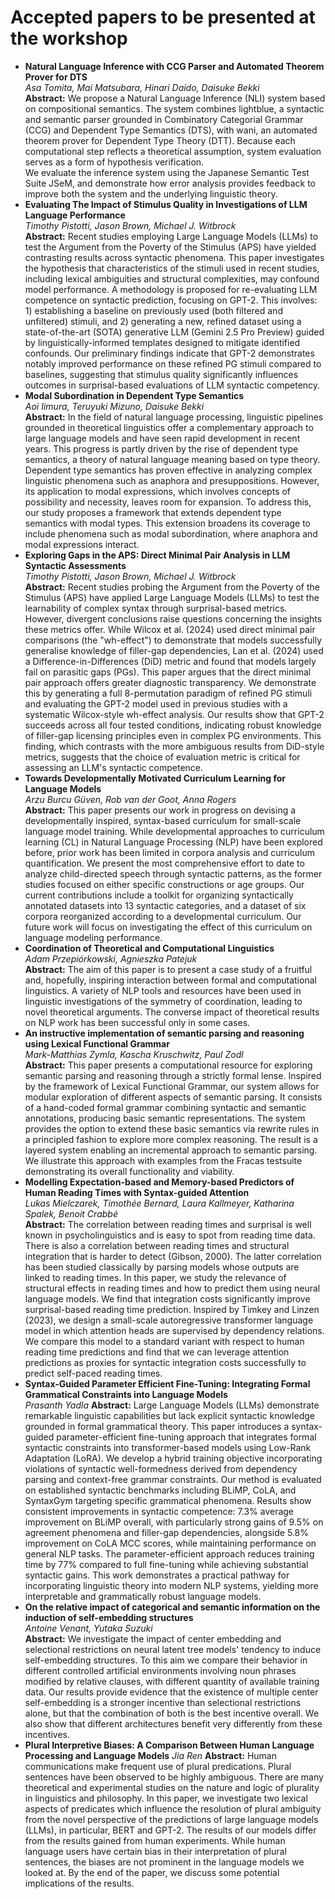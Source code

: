 # Accepted papers to be presented at the workshop

- **Natural Language Inference with CCG Parser and Automated Theorem Prover for DTS**  
_Asa Tomita, Mai Matsubara, Hinari Daido, Daisuke Bekki_  
**Abstract:** We propose a Natural Language Inference (NLI) system based on compositional semantics. 
The system combines lightblue, a syntactic and semantic parser grounded in Combinatory Categorial Grammar (CCG) and Dependent Type Semantics (DTS), with wani, an automated theorem prover for Dependent Type Theory (DTT). 
Because each computational step reflects a theoretical assumption, system evaluation serves as a form of hypothesis verification.   
We evaluate the inference system using the Japanese Semantic Test Suite JSeM, and demonstrate how error analysis provides feedback to improve both the system and the underlying linguistic theory.
- **Evaluating The Impact of Stimulus Quality in Investigations of LLM Language Performance**  
_Timothy Pistotti, Jason Brown, Michael J. Witbrock_  
**Abstract:** Recent studies employing Large Language Models (LLMs) to test the Argument from the Poverty of the Stimulus (APS) have yielded contrasting results across syntactic phenomena. This paper investigates the hypothesis that characteristics of the stimuli used in recent studies, including lexical ambiguities and structural complexities, may confound model performance. A methodology is proposed for re-evaluating LLM competence on syntactic prediction, focusing on GPT-2. This involves: 1) establishing a baseline on previously used (both filtered and unfiltered) stimuli, and 2) generating a new, refined dataset using a state-of-the-art (SOTA) generative LLM (Gemini 2.5 Pro Preview) guided by linguistically-informed templates designed to mitigate identified confounds. Our preliminary findings indicate that GPT-2 demonstrates notably improved performance on these refined PG stimuli compared to baselines, suggesting that stimulus quality significantly influences outcomes in surprisal-based evaluations of LLM syntactic competency.
- **Modal Subordination in Dependent Type Semantics**  
_Aoi Iimura, Teruyuki Mizuno, Daisuke Bekki_  
**Abstract:** In the field of natural language processing, linguistic pipelines grounded in theoretical linguistics offer a complementary approach to large language models and have seen rapid development in recent years. This progress is partly driven by the rise of dependent type semantics, a theory of natural language meaning based on type theory. Dependent type semantics has proven effective in analyzing complex linguistic phenomena such as anaphora and presuppositions. However, its application to modal expressions, which involves concepts of possibility and necessity, leaves room for expansion. To address this, our study proposes a framework that extends dependent type semantics with modal types.  This extension broadens its coverage to include phenomena such as modal subordination, where anaphora and modal expressions interact.
- **Exploring Gaps in the APS: Direct Minimal Pair Analysis in LLM Syntactic Assessments**  
_Timothy Pistotti, Jason Brown, Michael J. Witbrock_   
**Abstract:** Recent studies probing the Argument from the Poverty of the Stimulus (APS) have applied Large Language Models (LLMs) to test the learnability of complex syntax through surprisal-based metrics. However, divergent conclusions raise questions concerning the insights these metrics offer. While Wilcox et al. (2024) used direct minimal pair comparisons (the "wh-effect") to demonstrate that models successfully generalise knowledge of filler-gap dependencies, Lan et al. (2024) used a Difference-in-Differences (DiD) metric and found that models largely fail on parasitic gaps (PGs). This paper argues that the direct minimal pair approach offers greater diagnostic transparency. We demonstrate this by generating a full 8-permutation paradigm of refined PG stimuli and evaluating the GPT-2 model used in previous studies with a systematic Wilcox-style wh-effect analysis. Our results show that GPT-2 succeeds across all four tested conditions, indicating robust knowledge of filler-gap licensing principles even in complex PG environments. This finding, which contrasts with the more ambiguous results from DiD-style metrics, suggests that the choice of evaluation metric is critical for assessing an LLM's syntactic competence.
- **Towards Developmentally Motivated Curriculum Learning for Language Models**  
_Arzu Burcu Güven, Rob van der Goot, Anna Rogers_  
**Abstract:** This paper presents our work in progress on devising a developmentally inspired, syntax-based curriculum for small-scale language model training. While developmental approaches to curriculum learning (CL) in Natural Language Processing (NLP) have been explored before, prior work has been limited in corpora analysis and curriculum quantification. We present the most comprehensive effort to date to analyze child-directed speech through syntactic patterns, as the former studies focused on either specific constructions or age groups. Our current contributions include a toolkit for organizing syntactically annotated datasets into 13 syntactic categories, and a dataset of six corpora reorganized according to a developmental curriculum. Our future work will focus on investigating the effect of this curriculum on language modeling performance.
- **Coordination of Theoretical and Computational Linguistics**  
_Adam Przepiórkowski, Agnieszka Patejuk_  
**Abstract:** The aim of this paper is to present a case study of a fruitful and, hopefully, inspiring interaction between formal and computational linguistics. A variety of NLP tools and resources have been used in linguistic investigations of the symmetry of coordination, leading to novel theoretical arguments. The converse impact of theoretical results on NLP work has been successful only in some cases.
- **An instructive implementation of semantic parsing and reasoning using Lexical Functional Grammar**  
_Mark-Matthias Zymla, Kascha Kruschwitz, Paul Zodl_   
**Abstract:** This paper presents a computational resource for exploring semantic parsing and reasoning through a strictly formal lense. Inspired by the framework of Lexical Functional Grammar, our system allows for modular exploration of different aspects of semantic parsing. It consists of a hand-coded formal grammar combining syntactic and semantic annotations, producing basic semantic representations. The system provides the option to extend these basic semantics via rewrite rules in a principled fashion to explore more complex reasoning. The result is a layered system enabling an incremental approach to semantic parsing. We illustrate this approach with examples from the Fracas testsuite demonstrating its overall functionality and viability.
- **Modelling Expectation-based and Memory-based Predictors of Human Reading Times with Syntax-guided Attention**  
_Lukas Mielczarek, Timothée Bernard, Laura Kallmeyer, Katharina Spalek, Benoit Crabbé_  
**Abstract:** The correlation between reading times and surprisal is well known in psycholinguistics and is easy to spot from reading time data. There is also a correlation between reading times and structural integration that is harder to detect (Gibson, 2000). The latter correlation has been studied classically by parsing models whose outputs are linked to reading times. In this paper, we study the relevance of structural effects in reading times and how to predict them using neural language models. We find that integration costs significantly improve surprisal-based reading time prediction. Inspired by Timkey and Linzen (2023), we design a small-scale autoregressive transformer language model in which attention heads are supervised by dependency relations. We compare this model to a standard variant with respect to human reading time predictions and find that we can leverage attention predictions as proxies for syntactic integration costs successfully to predict self-paced reading times.
- **Syntax-Guided Parameter Efficient Fine-Tuning: Integrating Formal Grammatical Constraints into Language Models**  
_Prasanth Yadla_
**Abstract:** Large Language Models (LLMs) demonstrate remarkable linguistic capabilities but lack explicit syntactic knowledge grounded in formal grammatical theory. This paper introduces a syntax-guided parameter-efficient fine-tuning approach that integrates formal syntactic constraints into transformer-based models using Low-Rank Adaptation (LoRA). We develop a hybrid training objective incorporating violations of syntactic well-formedness derived from dependency parsing and context-free grammar constraints. Our method is evaluated on established syntactic benchmarks including BLiMP, CoLA, and SyntaxGym targeting specific grammatical phenomena. Results show consistent improvements in syntactic competence: 7.3% average improvement on BLiMP overall, with particularly strong gains of 9.5% on agreement phenomena and filler-gap dependencies, alongside 5.8% improvement on CoLA MCC scores, while maintaining performance on general NLP tasks. The parameter-efficient approach reduces training time by 77% compared to full fine-tuning while achieving substantial syntactic gains. This work demonstrates a practical pathway for incorporating linguistic theory into modern NLP systems, yielding more interpretable and grammatically robust language models.
- **On the relative impact of categorical and semantic information on the induction of self-embedding structures**  
_Antoine Venant, Yutaka Suzuki_   
**Abstract:** We investigate the impact of center embedding and selectional restrictions on neural latent tree models' tendency to induce self-embedding structures. To this aim we compare their behavior in different controlled artificial environments involving noun phrases modified by relative clauses, with different quantity of available training data. Our results provide evidence that the existence of multiple center self-embedding is a stronger incentive than selectional restrictions alone, but that the combination of both is the best incentive overall. We also show that different architectures benefit very differently from these incentives.
- **Plural Interpretive Biases: A Comparison Between Human Language Processing and Language Models**
_Jia Ren_
**Abstract:** Human communications make frequent use of plural predications. Plural sentences have been observed to be highly ambiguous. There are many theoretical and experimental studies on the nature and logic of plurality in linguistics and philosophy. In this paper, we investigate two lexical aspects of predicates which influence the resolution of plural ambiguity from the novel perspective of the predictions of large language models (LLMs), in particular, BERT and GPT-2. The results of our models differ from the results gained from human experiments. While human language users have certain bias in their interpretation of plural sentences, the biases are not prominent in the language models we looked at. By the end of the paper, we discuss some potential implications of the results.
